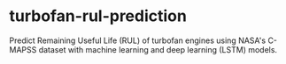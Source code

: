 # turbofan-rul-prediction
Predict Remaining Useful Life (RUL) of turbofan engines using NASA's C-MAPSS dataset with machine learning and deep learning (LSTM) models.
